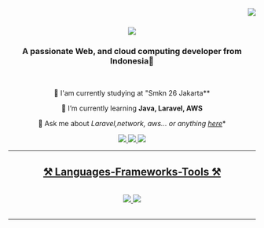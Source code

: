 <img align="right" src="https://visitor-badge.laobi.icu/badge?page_id=Marwan.Wisnu" />

<h1 align="center">
    <img src="https://readme-typing-svg.herokuapp.com/?font=Righteous&size=35&center=true&vCenter=true&width=500&height=70&duration=4000&lines=Hi+There!+👋;+I'm+Marwan+Wisnu!;" />
</h1>

<h3 align="center">A passionate Web, and cloud computing developer from Indonesia👋</h3>

<br/>

<div align="center">
 
 🔭 I'am currently studying at "Smkn 26 Jakarta**
 
 🌱 I’m currently learning **Java, Laravel, AWS**

💬 Ask me about *Laravel,network, aws... or anything [here](https://github.com/Mwannn)**

 </div>
 
<div align="center"> 
  <a href="mailto:marwanwisnu06@gmail.com">
    <img src="https://img.shields.io/badge/Gmail-333333?style=for-the-badge&logo=gmail&logoColor=red" />
  </a>
  <a href="https://www.linkedin.com/in/marwan-wisnu-95a850282?utm_source=share&utm_campaign=share_via&utm_content=profile&utm_medium=android_app " target="_blank">
    <img src="https://img.shields.io/badge/LinkedIn-0077B5?style=for-the-badge&logo=linkedin&logoColor=white" target="_blank" />
  </a>
  <a href="https://www.instagram.com/mwannn_n?igsh=M3k0eGpiMHU4bHJw">
  <img src="https://img.shields.io/badge/Instagram-0077B5?style=for-the-badge&logo=Instagram&logoColor=white" target="_blank" />
  
    
</div>

 <hr/>
 
<h2 align="center">⚒️ Languages-Frameworks-Tools ⚒️</h2>
<br/>
<div align="center">
    <img src="https://skillicons.dev/icons?i=react,bootstrap,mui,html,css,vscode,github,figma,tailwind,git,r" />
    <img src="https://skillicons.dev/icons?i=nodejs,python,laravel,flutter,java,nextjs,mysql" /><br>
</div>

<br/>
<hr/>

<div align="center">

<br/><br/>

<br/>
